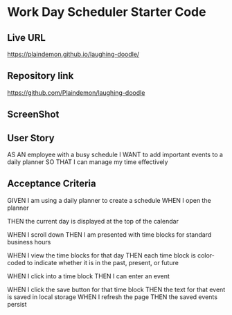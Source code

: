 # Work Day Scheduler Starter Code

## Live URL
 https://plaindemon.github.io/laughing-doodle/ 

## Repository link
https://github.com/Plaindemon/laughing-doodle

## ScreenShot


## User Story

AS AN employee with a busy schedule
I WANT to add important events to a daily planner
SO THAT I can manage my time effectively

## Acceptance Criteria

GIVEN I am using a daily planner to create a schedule
WHEN I open the planner

THEN the current day is displayed at the top of the calendar

WHEN I scroll down
THEN I am presented with time blocks for standard business hours 

WHEN I view the time blocks for that day
THEN each time block is color-coded to indicate whether it is in the past, present, or future

WHEN I click into a time block
THEN I can enter an event

WHEN I click the save button for that time block
THEN the text for that event is saved in local storage
WHEN I refresh the page
THEN the saved events persist
